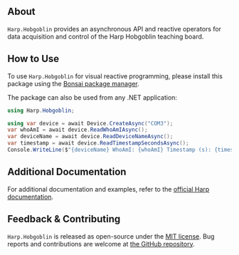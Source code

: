 ## About

`Harp.Hobgoblin` provides an asynchronous API and reactive operators for data acquisition and control of the Harp Hobgoblin teaching board.

## How to Use

To use `Harp.Hobgoblin` for visual reactive programming, please install this package using the [Bonsai package manager](https://bonsai-rx.org/docs/articles/packages.html).

The package can also be used from any .NET application:
```c#
using Harp.Hobgoblin;

using var device = await Device.CreateAsync("COM3");
var whoAmI = await device.ReadWhoAmIAsync();
var deviceName = await device.ReadDeviceNameAsync();
var timestamp = await device.ReadTimestampSecondsAsync();
Console.WriteLine($"{deviceName} WhoAmI: {whoAmI} Timestamp (s): {timestamp}");
```

## Additional Documentation

For additional documentation and examples, refer to the [official Harp documentation](https://harp-tech.org).

## Feedback & Contributing

`Harp.Hobgoblin` is released as open-source under the [MIT license](https://licenses.nuget.org/MIT). Bug reports and contributions are welcome at [the GitHub repository](https://github.com/harp-tech/device.behavior).